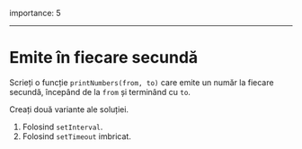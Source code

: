 importance: 5

---

# Emite în fiecare secundă

Scrieți o funcție `printNumbers(from, to)` care emite un număr la fiecare secundă, începând de la `from` și terminând cu `to`.

Creați două variante ale soluției.

1. Folosind `setInterval`.
2. Folosind `setTimeout` imbricat.
